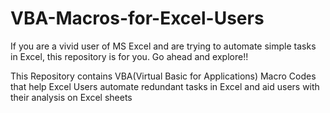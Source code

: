 # VBA-Macros-for-Excel-Users

If you are a vivid user of MS Excel and are trying to automate simple tasks in Excel, this repository is for you. Go ahead and explore!!

This Repository contains VBA(Virtual Basic for Applications) Macro Codes that help Excel Users automate redundant tasks in Excel and aid users with their analysis on Excel sheets
